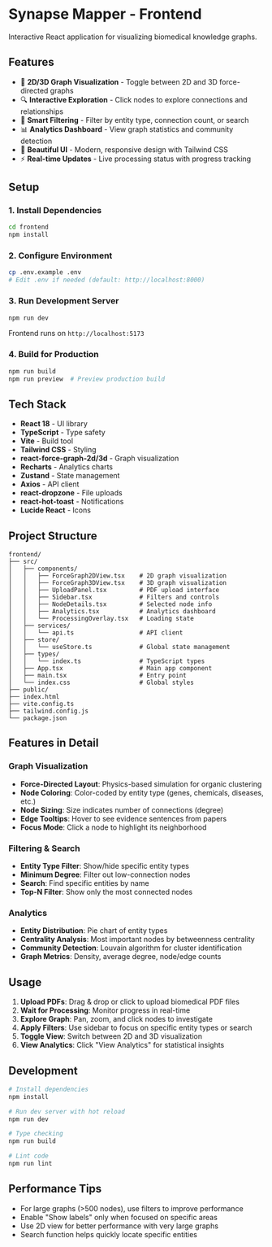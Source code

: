 # Synapse Mapper - Frontend

Interactive React application for visualizing biomedical knowledge graphs.

## Features

- 🎨 **2D/3D Graph Visualization** - Toggle between 2D and 3D force-directed graphs
- 🔍 **Interactive Exploration** - Click nodes to explore connections and relationships
- 🎯 **Smart Filtering** - Filter by entity type, connection count, or search
- 📊 **Analytics Dashboard** - View graph statistics and community detection
- 💫 **Beautiful UI** - Modern, responsive design with Tailwind CSS
- ⚡ **Real-time Updates** - Live processing status with progress tracking

## Setup

### 1. Install Dependencies

```bash
cd frontend
npm install
```

### 2. Configure Environment

```bash
cp .env.example .env
# Edit .env if needed (default: http://localhost:8000)
```

### 3. Run Development Server

```bash
npm run dev
```

Frontend runs on `http://localhost:5173`

### 4. Build for Production

```bash
npm run build
npm run preview  # Preview production build
```

## Tech Stack

- **React 18** - UI library
- **TypeScript** - Type safety
- **Vite** - Build tool
- **Tailwind CSS** - Styling
- **react-force-graph-2d/3d** - Graph visualization
- **Recharts** - Analytics charts
- **Zustand** - State management
- **Axios** - API client
- **react-dropzone** - File uploads
- **react-hot-toast** - Notifications
- **Lucide React** - Icons

## Project Structure

```
frontend/
├── src/
│   ├── components/
│   │   ├── ForceGraph2DView.tsx    # 2D graph visualization
│   │   ├── ForceGraph3DView.tsx    # 3D graph visualization
│   │   ├── UploadPanel.tsx         # PDF upload interface
│   │   ├── Sidebar.tsx             # Filters and controls
│   │   ├── NodeDetails.tsx         # Selected node info
│   │   ├── Analytics.tsx           # Analytics dashboard
│   │   └── ProcessingOverlay.tsx   # Loading state
│   ├── services/
│   │   └── api.ts                  # API client
│   ├── store/
│   │   └── useStore.ts             # Global state management
│   ├── types/
│   │   └── index.ts                # TypeScript types
│   ├── App.tsx                     # Main app component
│   ├── main.tsx                    # Entry point
│   └── index.css                   # Global styles
├── public/
├── index.html
├── vite.config.ts
├── tailwind.config.js
└── package.json
```

## Features in Detail

### Graph Visualization

- **Force-Directed Layout**: Physics-based simulation for organic clustering
- **Node Coloring**: Color-coded by entity type (genes, chemicals, diseases, etc.)
- **Node Sizing**: Size indicates number of connections (degree)
- **Edge Tooltips**: Hover to see evidence sentences from papers
- **Focus Mode**: Click a node to highlight its neighborhood

### Filtering & Search

- **Entity Type Filter**: Show/hide specific entity types
- **Minimum Degree**: Filter out low-connection nodes
- **Search**: Find specific entities by name
- **Top-N Filter**: Show only the most connected nodes

### Analytics

- **Entity Distribution**: Pie chart of entity types
- **Centrality Analysis**: Most important nodes by betweenness centrality
- **Community Detection**: Louvain algorithm for cluster identification
- **Graph Metrics**: Density, average degree, node/edge counts

## Usage

1. **Upload PDFs**: Drag & drop or click to upload biomedical PDF files
2. **Wait for Processing**: Monitor progress in real-time
3. **Explore Graph**: Pan, zoom, and click nodes to investigate
4. **Apply Filters**: Use sidebar to focus on specific entity types or search
5. **Toggle View**: Switch between 2D and 3D visualization
6. **View Analytics**: Click "View Analytics" for statistical insights

## Development

```bash
# Install dependencies
npm install

# Run dev server with hot reload
npm run dev

# Type checking
npm run build

# Lint code
npm run lint
```

## Performance Tips

- For large graphs (>500 nodes), use filters to improve performance
- Enable "Show labels" only when focused on specific areas
- Use 2D view for better performance with very large graphs
- Search function helps quickly locate specific entities

